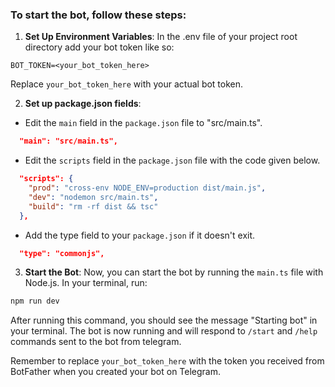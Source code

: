 ### To start the bot, follow these steps:

1. **Set Up Environment Variables**: In the .env file of your project root directory add your bot token like so:

```env
BOT_TOKEN=<your_bot_token_here>
```

Replace `your_bot_token_here` with your actual bot token.

2. **Set up package.json fields**: 

- Edit the `main` field in the `package.json` file to "src/main.ts".

```json 
  "main": "src/main.ts",
```
- Edit the `scripts` field in the `package.json` file with the code given below.
```json
  "scripts": {
    "prod": "cross-env NODE_ENV=production dist/main.js",
    "dev": "nodemon src/main.ts",
    "build": "rm -rf dist && tsc"
  },
```
- Add the type field to your `package.json` if it doesn't exit.
```json
  "type": "commonjs",
```

3. **Start the Bot**: Now, you can start the bot by running the `main.ts` file with Node.js. In your terminal, run:

```bash
npm run dev
```

After running this command, you should see the message "Starting bot" in your terminal. The bot is now running and will respond to `/start` and `/help` commands sent to the bot from telegram.

Remember to replace `your_bot_token_here` with the token you received from BotFather when you created your bot on Telegram.